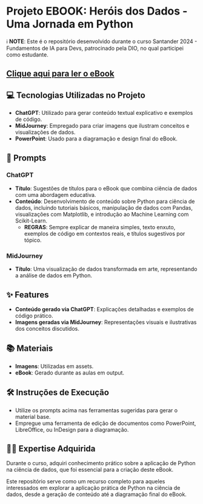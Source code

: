 # Projeto EBOOK: Heróis dos Dados - Uma Jornada em Python

ℹ️ **NOTE**: Este é o repositório desenvolvido durante o curso Santander 2024 - Fundamentos de IA para Devs, patrocinado pela DIO, no qual participei como estudante.

## [Clique aqui para ler o eBook]([https://github.com/seu-usuario/seu-repositorio/blob/main/caminho-do-ebook.pdf](https://github.com/sthjes/Eboofk_Herois-dos-Dados/blob/main/Heroes%20of%20Data%20_Ebook_output1.pdf))

## 💻 Tecnologias Utilizadas no Projeto
- **ChatGPT**: Utilizado para gerar conteúdo textual explicativo e exemplos de código.
- **MidJourney**: Empregado para criar imagens que ilustram conceitos e visualizações de dados.
- **PowerPoint**: Usado para a diagramação e design final do eBook.

## 🧠 Prompts
### ChatGPT
- **Título**: Sugestões de títulos para o eBook que combina ciência de dados com uma abordagem educativa.
- **Conteúdo**: Desenvolvimento de conteúdo sobre Python para ciência de dados, incluindo tutoriais básicos, manipulação de dados com Pandas, visualizações com Matplotlib, e introdução ao Machine Learning com Scikit-Learn. 
  - **REGRAS**: Sempre explicar de maneira simples, texto enxuto, exemplos de código em contextos reais, e títulos sugestivos por tópico.

### MidJourney
- **Título**: Uma visualização de dados transformada em arte, representando a análise de dados em Python.

## ✨ Features
- **Conteúdo gerado via ChatGPT**: Explicações detalhadas e exemplos de código prático.
- **Imagens geradas via MidJourney**: Representações visuais e ilustrativas dos conceitos discutidos.

## 📚 Materiais
- **Imagens**: Utilizadas em assets.
- **eBook**: Gerado durante as aulas em output.

## 🛠️ Instruções de Execução
- Utilize os prompts acima nas ferramentas sugeridas para gerar o material base.
- Empregue uma ferramenta de edição de documentos como PowerPoint, LibreOffice, ou InDesign para a diagramação.

## 👨‍💻 Expertise Adquirida
Durante o curso, adquiri conhecimento prático sobre a aplicação de Python na ciência de dados, que foi essencial para a criação deste eBook.

Este repositório serve como um recurso completo para aqueles interessados em explorar a aplicação prática de Python na ciência de dados, desde a geração de conteúdo até a diagramação final do eBook.

